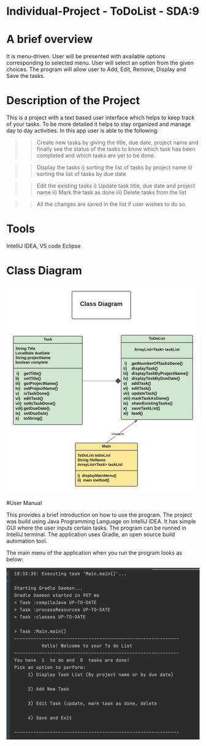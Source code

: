 # Individual-Project - ToDoList - SDA:9

# A brief overview
It is menu-driven. User will be presented with  available options corresponding to selected menu.
User will select an option from the given choices.
The program will allow user to Add, Edit, Remove, Display and Save the tasks.

# Description of the Project
This is a project with a text based user interface which helps to keep track of your tasks. 
To be more detailed it helps to stay organized and manage day to day activities. 
In this app user is able to the following:
>> Create new tasks by giving the title, due date, project name and finally see the status of the tasks to know which 
task has been completed and which tasks are yet to be done.

>> Display the tasks i) sorting the list of tasks by project name
                    ii) sorting the list of tasks by due date

>> Edit the existing tasks i) Update task title, due date and project name
                          ii) Mark the task as done
                         iii) Delete tasks from the list
                          
>> All the changes are saved in the list if user wishes to do so.

# Tools
IntelliJ IDEA,  VS code  Eclipse

# Class Diagram

![ClassDiagramToDoList](ScreenShots/ClassDiagramToDoList.png)


#User Manual

This provides a brief introduction on how to use the program.
The project was build using Java Programming Language on IntelliJ IDEA. It has simple GUI where the user inputs certain
tasks. The program can be runned in IntelliJ terminal.
The application uses Gradle, an open source build automation tool.

The main menu of the application when you run the program looks as below:

![ToDoList-img3](ScreenShots/ToDoList-img3.png)








